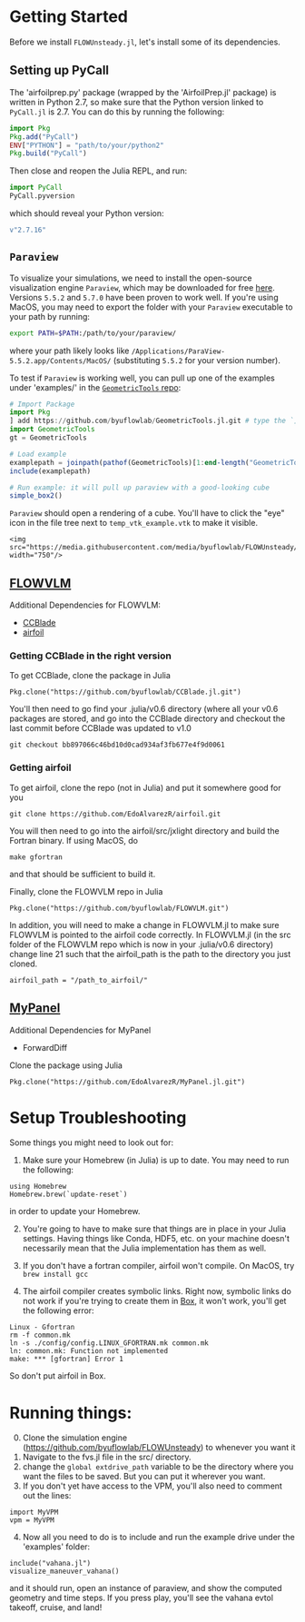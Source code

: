 # Getting Started

Before we install `FLOWUnsteady.jl`, let's install some of its dependencies.

## Setting up PyCall

The 'airfoilprep.py' package (wrapped by the 'AirfoilPrep.jl' package) is written in Python 2.7, so make sure that the Python version linked to `PyCall.jl` is 2.7. You can do this by running the following:

```julia
import Pkg
Pkg.add("PyCall")
ENV["PYTHON"] = "path/to/your/python2"
Pkg.build("PyCall")
```

Then close and reopen the Julia REPL, and run:

```julia
import PyCall
PyCall.pyversion
```

which should reveal your Python version:

```julia
v"2.7.16"
```

## `Paraview`

To visualize your simulations, we need to install the open-source visualization engine `Paraview`, which may be downloaded for free [here](https://www.paraview.org/download/). Versions `5.5.2` and `5.7.0` have been proven to work well. If you're using MacOS, you may need to export the folder with your `Paraview` executable to your path by running:

```bash
export PATH=$PATH:/path/to/your/paraview/
```

where your path likely looks like `/Applications/ParaView-5.5.2.app/Contents/MacOS/` (substituting `5.5.2` for your version number).

To test if `Paraview` is working well, you can pull up one of the examples under 'examples/' in the [`GeometricTools` repo](https://github.com/byuflowlab/GeometricTools.jl.git):

```julia
# Import Package
import Pkg
] add https://github.com/byuflowlab/GeometricTools.jl.git # type the `]` key to enter the package manager and add the GeometricTools Rep
import GeometricTools
gt = GeometricTools

# Load example
examplepath = joinpath(pathof(GeometricTools)[1:end-length("GeometricTools.jl")],"../examples/example_simple.jl")
include(examplepath)

# Run example: it will pull up paraview with a good-looking cube
simple_box2()
```

`Paraview` should open a rendering of a cube. You'll have to click the "eye" icon in the file tree next to `temp_vtk_example.vtk` to make it visible.

```@raw html
<img src="https://media.githubusercontent.com/media/byuflowlab/FLOWUnsteady/master/docs/src/assets/howtofigs/simple_cube.png" width="750"/>
```
## [FLOWVLM](https://github.com/byuflowlab/FLOWVLM)

Additional Dependencies for FLOWVLM:
- [CCBlade](https://github.com/byuflowlab/CCBlade.jl)
- [airfoil](https://github.com/EdoAlvarezR/airfoil)

### Getting CCBlade in the right version
To get CCBlade, clone the package in Julia

```Pkg.clone("https://github.com/byuflowlab/CCBlade.jl.git")```

You'll then need to go find your .julia/v0.6 directory (where all your v0.6 packages are stored, and go into the CCBlade directory and checkout the last commit before CCBlade was updated to v1.0

```git checkout bb897066c46bd10d0cad934af3fb677e4f9d0061```

### Getting airfoil
To get airfoil, clone the repo (not in Julia) and put it somewhere good for you

```git clone https://github.com/EdoAlvarezR/airfoil.git```

You will then need to go into the airfoil/src/jxlight directory and build the Fortran binary. If using MacOS, do

```make gfortran```

and that should be sufficient to build it.

Finally, clone the FLOWVLM repo in Julia

```Pkg.clone("https://github.com/byuflowlab/FLOWVLM.git")```

In addition, you will need to make a change in FLOWVLM.jl to make sure FLOWVLM is pointed to the airfoil code correctly. In FLOWVLM.jl (in the src folder of the FLOWVLM repo which is now in your .julia/v0.6 directory) change line 21 such that the airfoil_path is the path to the directory you just cloned.

```airfoil_path = "/path_to_airfoil/"```

## [MyPanel](https://github.com/EdoAlvarezR/MyPanel.jl/blob/master/src/MyPanel.jl)

Additional Dependencies for MyPanel
- ForwardDiff

Clone the package using Julia

```Pkg.clone("https://github.com/EdoAlvarezR/MyPanel.jl.git")```

# Setup Troubleshooting

Some things you might need to look out for:

1. Make sure your Homebrew (in Julia) is up to date. You may need to run the following:
```
using Homebrew
Homebrew.brew(`update-reset`)
```
in order to update your Homebrew.

2. You're going to have to make sure that things are in place in your Julia settings. Having things like Conda, HDF5, etc. on your machine doesn't necessarily mean that the Julia implementation has them as well.

3. If you don't have a fortran compiler, airfoil won't compile.  On MacOS, try `brew install gcc`

4. The airfoil compiler creates symbolic links. Right now, symbolic links do not work if you're trying to create them in [Box](http://box.byu.edu/), it won't work, you'll get the following error:
```
Linux - Gfortran
rm -f common.mk
ln -s ./config/config.LINUX_GFORTRAN.mk common.mk
ln: common.mk: Function not implemented
make: *** [gfortran] Error 1
```
So don't put airfoil in Box.

# Running things:

0. Clone the simulation engine (https://github.com/byuflowlab/FLOWUnsteady) to whenever you want it
1. Navigate to the fvs.jl file in the src/ directory.
2. change the `global extdrive_path` variable to be the directory where you want the files to be saved. But you can put it wherever you want.
3. If you don't yet have access to the VPM, you'll also need to comment out the lines:
```
import MyVPM
vpm = MyVPM
```
4. Now all you need to do is to include and run the example drive under the 'examples' folder:
```
include("vahana.jl")
visualize_maneuver_vahana()
```
and it should run, open an instance of paraview, and show the computed geometry and time steps. If you press play, you'll see the vahana evtol takeoff, cruise, and land!
